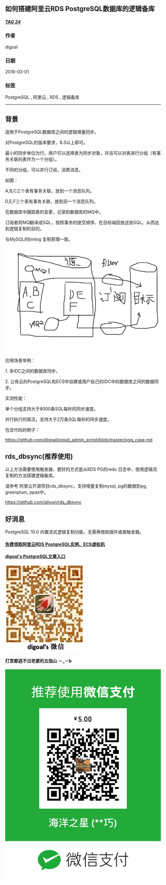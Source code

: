 ## 如何搭建阿里云RDS PostgreSQL数据库的逻辑备库    
##### [TAG 24](../class/24.md)
                                  
### 作者                                     
digoal                             
                              
### 日期                                                                                                 
2016-03-01                            
                                 
### 标签                              
PostgreSQL , 阿里云 , RDS , 逻辑备库           
                                                                                                    
----                                                                                              
                                                                                                       
## 背景                      
适用于PostgreSQL数据库之间的逻辑增量同步。    
  
对PostgreSQL的版本要求，8.3以上即可。    
  
最小的同步单位为行，用户可以选择表为同步对象，并且可以对表进行分组（有事务关联的表作为一个分组）。    
  
不同的分组，可以并行订阅，消费消息。    
  
如图：    
  
A,B,C三个表有事务关联，放到一个消息队列。    
  
D,E,F三个表有事务关联，放到另一个消息队列。    
  
在数据库中跟踪表的变更，记录到数据库的MQ中。    
  
订阅者将MQ翻译成SQL，按照事务的提交顺序，在目标端回放这些SQL。从而达到逻辑复制的目的。  
  
与MySQL的binlog 复制原理一致。    
  
![pic](20160301_02_pic_001.png)  
  
应用场景举例：    
  
1\. 多IDC之间的数据库同步。    
  
2\. 公有云的PostgreSQL和ECS中自建或用户自己的IDC中的数据库之间的数据同步。    
  
实测性能：    
  
单个分组支持大于8000条SQL每秒的同步速度。    
  
并行执行的情况，支持大于2万条SQL每秒的同步速度。    
  
包含代码的例子：    
  
https://github.com/digoal/pgsql_admin_script/blob/master/pgq_case.md    
  
## rds_dbsync(推荐使用)  
以上方法需要使用触发器，更好的方式是从RDS PG的redo 日志中，使用逻辑流复制的方法搭建逻辑备库。  
  
请参考 阿里云开源项目rds_dbsync，支持增量复制mysql, pg的数据到pg, greenplum, ppas中。  
  
https://github.com/aliyun/rds_dbsync  
  
## 好消息
PostgreSQL 10.0 内置流式逻辑复制功能，无需再借助插件或者触发器。   
  
  
  
  
  
  
  
  
  
  
  
  
  
#### [免费领取阿里云RDS PostgreSQL实例、ECS虚拟机](https://free.aliyun.com/ "57258f76c37864c6e6d23383d05714ea")
  
  
#### [digoal's PostgreSQL文章入口](https://github.com/digoal/blog/blob/master/README.md "22709685feb7cab07d30f30387f0a9ae")
  
  
![digoal's weixin](../pic/digoal_weixin.jpg "f7ad92eeba24523fd47a6e1a0e691b59")
  
  
  
  
  
  
#### 打赏都逃不过老婆的五指山 －_－b  
![wife's weixin ds](../pic/wife_weixin_ds.jpg "acd5cce1a143ef1d6931b1956457bc9f")
  
